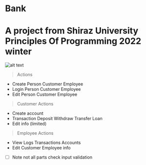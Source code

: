 # Bank
# A project from Shiraz University Principles Of Programming 2022 winter
![alt text](https://github.com/rzr1r/Bank/blob/development/img.PNG)
> Actions
- Create Person Customer Employee
- Login Person Customer Employee
- Edit Person Customer Employee
> Customer Actions
- Create account
- Transaction Deposit Withdraw Transfer Loan
- Edit info (limited)
> Employee Actions
- View Logs Transactions Accounts
- Edit Customer Employee info


- [ ] Note not all parts check input validation
